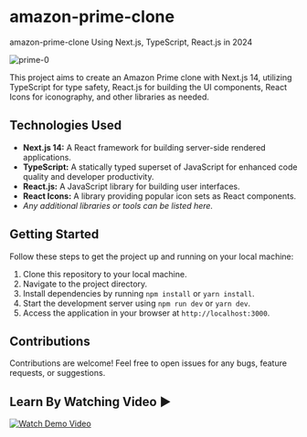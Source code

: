 # amazon-prime-clone
amazon-prime-clone Using Next.js, TypeScript, React.js in 2024

![prime-0](https://github.com/EasyCodingTutorial/amazon-prime-clone/assets/84335112/5388858a-975b-4b45-9b45-f81ddddd7ef6)

This project aims to create an Amazon Prime clone with Next.js 14, utilizing TypeScript for type safety, React.js for building the UI components, React Icons for iconography, and other libraries as needed.

## Technologies Used
- **Next.js 14:** A React framework for building server-side rendered applications.
- **TypeScript:** A statically typed superset of JavaScript for enhanced code quality and developer productivity.
- **React.js:** A JavaScript library for building user interfaces.
- **React Icons:** A library providing popular icon sets as React components.
- *Any additional libraries or tools can be listed here.*

## Getting Started
Follow these steps to get the project up and running on your local machine:

1. Clone this repository to your local machine.
2. Navigate to the project directory.
3. Install dependencies by running `npm install` or `yarn install`.
4. Start the development server using `npm run dev` or `yarn dev`.
5. Access the application in your browser at `http://localhost:3000`.

## Contributions
Contributions are welcome! Feel free to open issues for any bugs, feature requests, or suggestions.

## Learn By Watching Video ▶️
[![Watch Demo Video](https://img.youtube.com/vi/z4RNIfaR_QM/maxresdefault.jpg)](https://www.youtube.com/watch?v=z4RNIfaR_QM)
